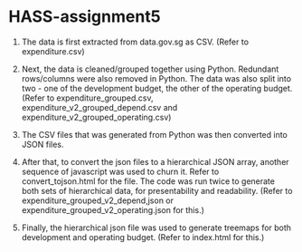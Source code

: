 # HASS-assignment5

1. The data is first extracted from data.gov.sg as CSV. (Refer to expenditure.csv)

2. Next, the data is cleaned/grouped together using Python. Redundant rows/columns were also removed in Python. The data was also split into two - 
one of the development budget, the other of the operating budget. (Refer to expenditure_grouped.csv, expenditure_v2_grouped_depend.csv and expenditure_v2_grouped_operating.csv)

3. The CSV files that was generated from Python was then converted into JSON files. 

4. After that, to convert the json files to a hierarchical JSON array, another sequence of javascript was used to churn it. Refer to convert_tojson.html for the file.
The code was run twice to generate both sets of hierarchical data, for presentability and readability. (Refer to expenditure_grouped_v2_depend,json
or expenditure_grouped_v2_operating.json for this.)

5. Finally, the hierarchical json file was used to generate treemaps for both development and operating budget. (Refer to index.html for this.)
